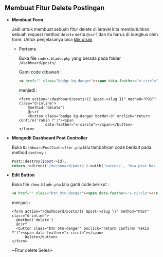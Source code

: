 ## Membuat Fitur Delete Postingan

- **Membuat Form**

  Jadi untuk membuat sebuah fitur delete di laravel kita membutuhkan sebuah request method `delete` serta `@csrf` dan itu harus di bungkus oleh form. Untuk penjelasanya bisa [klik disini](https://laravel.com/docs/8.x/controllers#actions-handled-by-resource-controller)

  - Pertama

    Buka file `index.blade.php` yang berada pada folder `/dashboard/posts/`

    Ganti code dibawah :

    ```html
    <a href="" class="badge bg-danger"><span data-feather="x-circle"></span></a>
    ```

    menjadi :

    ```blade
    <form action="/dashboard/posts/{{ $post->slug }}" method="POST" class="d-inline">
        @method('delete')
        @csrf
        <button class="badge bg-danger border-0" onclick="return confirm('Yakin ?')"><span
                data-feather="x-circle"></span></button>
    </form>
    ```

- **Mengedit Dashboard Post Controller**

  Buka `DashboardPostController.php` lalu tambahkan code berikut pada method `destroy` :

  ```php
  Post::destroy($post->id);
  return redirect('/dashboard/posts')->with('success', 'New post has been deleted!');
  ```

- **Edit Button**

  Buka file `show.blade.php` lalu ganti code berikut :

  ```html
  <a href="" class="btn btn-danger"><span data-feather="x-circle"></span> Delete</a>
  ```

  menjadi :

  ```blade
  <form action="/dashboard/posts/{{ $post->slug }}" method="POST" class="d-inline">
    @method('delete')
    @csrf
    <button class="btn btn-danger" onclick="return confirm('Yakin ?')"><span data-feather="x-circle"></span>
        Delete</button>
  </form>
  ```

  ~Fitur delete Selesi~
